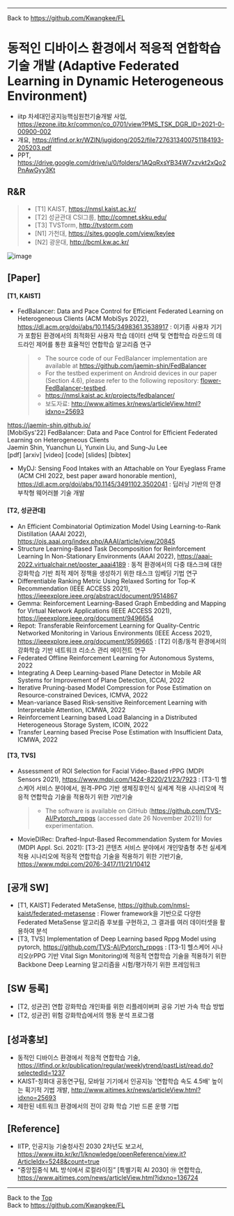***
Back to https://github.com/Kwangkee/FL
  


# 동적인 디바이스 환경에서 적응적 연합학습기술 개발 (Adaptive Federated Learning in Dynamic Heterogeneous Environment)  
- iitp 차세대인공지능핵심원천기술개발 사업, https://ezone.iitp.kr/common/co_0701/view?PMS_TSK_DGR_ID=2021-0-00900-002 
- 개요, https://itfind.or.kr/WZIN/jugidong/2052/file7276313400751184193-205203.pdf
- PPT, https://drive.google.com/drive/u/0/folders/1AQqRxsYB34W7xzvkt2xQo2PnAwGyy3Kt

## R&R
>- [T1] KAIST, https://nmsl.kaist.ac.kr/
>- [T2] 성균관대 CSI그룹, http://comnet.skku.edu/
>- [T3] TVSTorm, http://tvstorm.com
>- [N1] 가천대, https://sites.google.com/view/keylee
>- [N2] 광운대, http://bcml.kw.ac.kr/ 

![image](https://user-images.githubusercontent.com/109835677/182520164-95e3b716-983b-4237-9d51-08193f8a2167.png)

## [Paper]
#### [T1, KAIST] 
-	FedBalancer: Data and Pace Control for Efficient Federated Learning on Heterogeneous Clients (ACM MobiSys 2022), https://dl.acm.org/doi/abs/10.1145/3498361.3538917 : 이기종 사용자 기기가 포함된 환경에서의 최적화된 사용자 학습 데이터 선택 및 연합학습 라운드의 데드라인 제어를 통한 효율적인 연합학습 알고리즘 연구
    >- The source code of our FedBalancer implementation are available at https://github.com/jaemin-shin/FedBalancer
    >- For the testbed experiment on Android devices in our paper (Section 4.6), please refer to the following repository: [flower-FedBalancer-testbed](https://github.com/jaemin-shin/flower-FedBalancer-testbed).  
    >- https://nmsl.kaist.ac.kr/projects/fedbalancer/  
    >- 보도자료: http://www.aitimes.kr/news/articleView.html?idxno=25693  

https://jaemin-shin.github.io/  
[MobiSys'22] FedBalancer: Data and Pace Control for Efficient Federated Learning on Heterogeneous Clients  
Jaemin Shin, Yuanchun Li, Yunxin Liu, and Sung-Ju Lee  
[pdf] [arxiv] [video] [code] [slides] [bibtex]  

-	MyDJ: Sensing Food Intakes with an Attachable on Your Eyeglass Frame (ACM CHI 2022, best paper award honorable mention), https://dl.acm.org/doi/abs/10.1145/3491102.3502041 : 딥러닝 기반의 안경 부착형 웨어러블 기술 개발

#### [T2, 성균관대] 
-	An Efficient Combinatorial Optimization Model Using Learning-to-Rank Distillation (AAAI 2022), https://ojs.aaai.org/index.php/AAAI/article/view/20845  
-	Structure Learning-Based Task Decomposition for Reinforcement Learning In Non-Stationary Environments (AAAI 2022), https://aaai-2022.virtualchair.net/poster_aaai4189 : 동적 환경에서의 다중 태스크에 대한 강화학습 기반 최적 제어 정책을 생성하기 위한 태스크 임베딩 기법 연구
-	Differentiable Ranking Metric Using Relaxed Sorting for Top-K Recommendation (IEEE ACCESS 2021), https://ieeexplore.ieee.org/abstract/document/9514867
- Gemma: Reinforcement Learning-Based Graph Embedding and Mapping for Virtual Network Applications (IEEE ACCESS 2021), https://ieeexplore.ieee.org/document/9496654
-	Repot: Transferable Reinforcement Learning for Quality-Centric Networked Monitoring in Various Environments (IEEE Access 2021), https://ieeexplore.ieee.org/document/9599665 : [T2] 이종/동적 환경에서의 강화학습 기반 네트워크 리소스 관리 에이전트 연구  
- Federated Offline Reinforcement Learning for Autonomous Systems, 2022
- Integrating A Deep Learning-based Plane Detector in Mobile AR Systems for Improvement of Plane Detection, ICCAI, 2022
- Iterative Pruning-based Model Compression for Pose Estimation on Resource-constrained Devices, ICMVA, 2022
- Mean-variance Based Risk-sensitive Reinforcement Learning with Interpretable Attention, ICMWA, 2022
- Reinforcement Learning based Load Balancing in a Distributed Heterogeneous Storage System, ICOIN, 2022
- Transfer Learning based Precise Pose Estimation with Insufficient Data, ICMWA, 2022

#### [T3, TVS] 
-	Assessment of ROI Selection for Facial Video-Based rPPG (MDPI Sensors 2021), https://www.mdpi.com/1424-8220/21/23/7923 : [T3-1] 헬스케어 서비스 분야에서, 원격-PPG 기반 생체징후인식 실세계 적용 시나리오에 적응적 연합학습 기술을 적용하기 위한 기반기술
    >- The software is available on GitHub (https://github.com/TVS-AI/Pytorch_rppgs (accessed date 26 November 2021)) for experimentation.

-	MovieDIRec: Drafted-Input-Based Recommendation System for Movies (MDPI Appl. Sci. 2021): [T3-2] 콘텐츠 서비스 분야에서 개인맞춤형 추천 실세계 적용 시나리오에 적응적 연합학습 기술을 적용하기 위한 기반기술, https://www.mdpi.com/2076-3417/11/21/10412

## [공개 SW]
-	[T1, KAIST] Federated MetaSense, https://github.com/nmsl-kaist/federated-metasense : Flower framework을 기반으로 다양한 Federated MetaSense 알고리즘 후보를 구현하고, 그 결과를 여러 데이터셋을 활용하여 분석
-	[T3, TVS] Implementation of Deep Learning based Rppg Model using pytorch, https://github.com/TVS-AI/Pytorch_rppgs : [T3-1] 헬스케어 시나리오(rPPG 기반 Vital Sign Monitoring)에 적응적 연합학습 기술을 적용하기 위한 Backbone Deep Learning 알고리즘을 시험/평가하기 위한 프레임워크

## [SW 등록]
- [T2, 성균관] 연합 강화학습 개인화를 위한 리플레이버퍼 공유 기반 가속 학습 방법
- [T2, 성균관] 위험 강화학습에서의 행동 분석 프로그램


## [성과홍보]
-	동적인 디바이스 환경에서 적응적 연합학습 기술, https://itfind.or.kr/publication/regular/weeklytrend/pastList/read.do?selectedId=1237 
- KAIST-칭화대 공동연구팀, 모바일 기기에서 인공지능 '연합학습 속도 4.5배' 높이는 획기적 기법 개발, http://www.aitimes.kr/news/articleView.html?idxno=25693
- 제한된 네트워크 환경에서의 전이 강화 학습 기반 드론 운행 기법

## [Reference]
- IITP, 인공지능 기술청사진 2030 2차년도 보고서, https://www.iitp.kr/kr/1/knowledge/openReference/view.it?ArticleIdx=5248&count=true  
- “중앙집중식 ML 방식에서 로컬라이징” [특별기획 AI 2030] ⑲ 연합학습, https://www.aitimes.com/news/articleView.html?idxno=136724  

***
Back to the [Top](#Paper)  
Back to https://github.com/Kwangkee/FL
